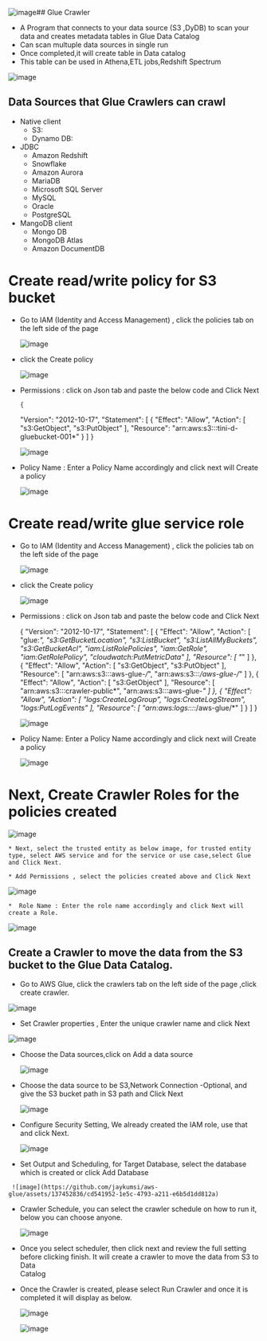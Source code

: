 ![image](https://github.com/jaykumsi/aws-glue/assets/137452836/40a168cf-0ee9-4a28-9290-6db8e2069f78)## Glue Crawler
  * A Program that connects to your data source (S3 ,DyDB) to scan your data and creates metadata tables in Glue Data Catalog
  * Can scan multuple data sources in single run
  * Once completed,it will create table in Data catalog
  * This table can be used in Athena,ETL jobs,Redshift Spectrum

![image](https://github.com/jaykumsi/aws-glue/assets/137452836/133157d9-b3fc-4716-b7b0-6d7c3ed06863)
  
## Data Sources that Glue Crawlers can crawl
  * Native client
    * S3:
    * Dynamo DB:
  * JDBC 
      * Amazon Redshift
      * Snowflake
      * Amazon Aurora
      * MariaDB
      * Microsoft SQL Server
      * MySQL
      * Oracle
      * PostgreSQL
  * MangoDB client 
      * Mongo DB
      * MongoDB Atlas
      * Amazon DocumentDB

    
# Create read/write policy for S3 bucket 

  * Go to IAM (Identity and Access Management) , click the policies tab on the left side of the page

      ![image](https://github.com/jaykumsi/aws-glue/assets/137452836/3780f819-8178-4564-8922-63265ee1da0f)

  * click the Create policy
  
     ![image](https://github.com/jaykumsi/aws-glue/assets/137452836/d8efa108-87f2-4b2f-bb39-883eb53e857e)
  
  * Permissions : click on Json tab and paste the below code and Click Next

        {
    "Version": "2012-10-17",
    "Statement": [
        {
              "Effect": "Allow",
              "Action": [
                  "s3:GetObject",
                  "s3:PutObject"
              ],
              "Resource": "arn:aws:s3:::tini-d-gluebucket-001*"
        }
               ]
        }

     ![image](https://github.com/jaykumsi/aws-glue/assets/137452836/6960191b-34db-4b9c-ac47-f9a2afcf8aeb)

  * Policy Name : Enter a Policy Name accordingly and click next will Create a policy

      ![image](https://github.com/jaykumsi/aws-glue/assets/137452836/cee137a5-cf1c-4d3f-836c-0eaf1c5e44ab)

# Create read/write glue service role
  
  * Go to IAM (Identity and Access Management) , click the policies tab on the left side of the page
  
       ![image](https://github.com/jaykumsi/aws-glue/assets/137452836/3780f819-8178-4564-8922-63265ee1da0f)
    
  * click the Create policy

     ![image](https://github.com/jaykumsi/aws-glue/assets/137452836/d8efa108-87f2-4b2f-bb39-883eb53e857e)
    
  * Permissions : click on Json tab and paste the below code and Click Next

	{
		"Version": "2012-10-17",
		"Statement": [
			{
				"Effect": "Allow",
				"Action": [
					"glue:*",
					"s3:GetBucketLocation",
					"s3:ListBucket",
					"s3:ListAllMyBuckets",
					"s3:GetBucketAcl",
					"iam:ListRolePolicies",
					"iam:GetRole",
					"iam:GetRolePolicy",
					"cloudwatch:PutMetricData"
				],
				"Resource": [
					"*"
				]
			},
			{
				"Effect": "Allow",
				"Action": [
					"s3:GetObject",
					"s3:PutObject"
				],
				"Resource": [
					"arn:aws:s3:::aws-glue-*/*",
					"arn:aws:s3:::*/*aws-glue-*/*"
				]
			},
			{
				"Effect": "Allow",
				"Action": [
					"s3:GetObject"
				],
				"Resource": [
					"arn:aws:s3:::crawler-public*",
					"arn:aws:s3:::aws-glue-*"
				]
			},
			{
				"Effect": "Allow",
				"Action": [
					"logs:CreateLogGroup",
					"logs:CreateLogStream",
					"logs:PutLogEvents"
				],
				"Resource": [
					"arn:aws:logs:*:*:*:/aws-glue/*"
				]
			}
		]
	}
 
     ![image](https://github.com/jaykumsi/aws-glue/assets/137452836/88d6e300-5b28-4c94-9dab-280905d1fc21)
 
 * Policy Name: Enter a Policy Name accordingly and click next will Create a policy
 
      ![image](https://github.com/jaykumsi/aws-glue/assets/137452836/cee137a5-cf1c-4d3f-836c-0eaf1c5e44ab)    

# Next, Create Crawler Roles for the policies created
	
  ![image](https://github.com/jaykumsi/aws-glue/assets/137452836/b19ba65d-08e3-4310-b3b7-3d9cee24f545)

    * Next, select the trusted entity as below image, for trusted entity type, select AWS service and for the service or use case,select Glue and Click Next.

    * Add Permissions , select the policies created above and Click Next
    
     	
![image](https://github.com/jaykumsi/aws-glue/assets/137452836/c52b6e04-0079-4e6c-a9ca-12ed415067de)
    
    *  Role Name : Enter the role name accordingly and click Next will create a Role.

![image](https://github.com/jaykumsi/aws-glue/assets/137452836/62b34068-661e-4410-a4cf-f4bdcaa9c367)



## Create a Crawler to move the data from the S3 bucket to the Glue Data Catalog.

   * Go to AWS Glue, click the crawlers tab on the left side of the page ,click create crawler.

   ![image](https://github.com/jaykumsi/aws-glue/assets/137452836/17221c31-3b79-4ef0-a6c0-d77f182787ae)

   * Set Crawler properties , Enter the unique crawler name  and click Next
     
![image](https://github.com/jaykumsi/aws-glue/assets/137452836/4e6906a7-b982-4bd1-ac78-a5f222a2a3cd)

   * Choose the Data sources,click on Add a data source
     
     ![image](https://github.com/jaykumsi/aws-glue/assets/137452836/1b5e4962-ad08-4890-a2be-7fa5b62082f2)

   * Choose the data source to be S3,Network Connection -Optional, and give the S3 bucket path in S3 path and Click Next

     ![image](https://github.com/jaykumsi/aws-glue/assets/137452836/58b00314-9d8e-4035-9ccd-b78d2a9a870a)

   * Configure Security Setting, We already created the IAM role, use that and click Next.

     ![image](https://github.com/jaykumsi/aws-glue/assets/137452836/3cc6ba17-8ae8-4869-a587-12e038c03195)

   *  Set Output and Scheduling, for Target Database, select the database which is created or click Add Database
     
     ![image](https://github.com/jaykumsi/aws-glue/assets/137452836/cd541952-1e5c-4793-a211-e6b5d1dd812a)

   * Crawler Schedule, you can select the crawler schedule on how to run it, below you can choose anyone.
     
       ![image](https://github.com/jaykumsi/aws-glue/assets/137452836/cf25233d-a92d-4fa6-91d1-82d5626ff9cf)

   * Once you select scheduler, then click next and review the full setting before clicking finish. It will create a crawler to move the data from S3 to Data 	 
     Catalog

   * Once the Crawler is created, please select Run Crawler and once it is completed it will display as below.

     ![image](https://github.com/jaykumsi/aws-glue/assets/137452836/78a416e1-8b61-48cc-a845-12f97e167986)

     ![image](https://github.com/jaykumsi/aws-glue/assets/137452836/3fa2ddbc-6a7e-4462-9e3f-eb10ec8d8515)





 

	
